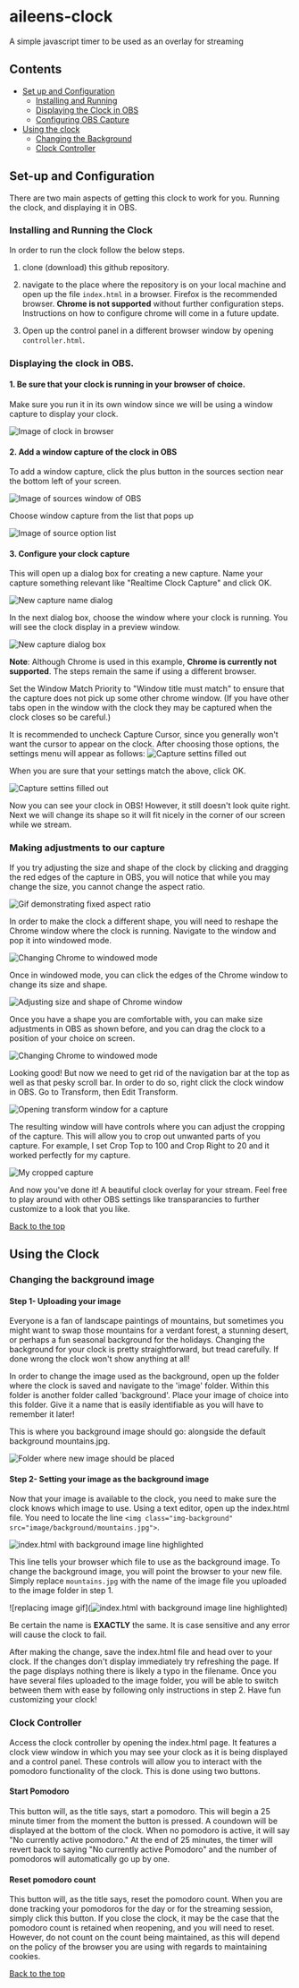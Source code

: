 # aileens-clock
 A simple javascript timer to be used as an overlay for streaming

 ## Contents

 - [Set up and Configuration](#set-up-and-configuration)
    - [Installing and Running](#installing-and-running-the-clock)
    - [Displaying the Clock in OBS](#displaying-the-clock-in-obs)
    - [Configuring OBS Capture](#making-adjustments-to-our-capture)
 - [Using the clock](#using-the-clock)
    - [Changing the Background](#changing-the-background-image)
    - [Clock Controller](#clock-controller)

## Set-up and Configuration

There are two main aspects of getting this clock to work for you. Running the clock, and displaying it in OBS.

### Installing and Running the Clock
In order to run the clock follow the below steps.

1. clone (download) this github repository.

2. navigate to the place where the repository is on your local machine and open up the file ```index.html``` in a browser. Firefox is the recommended browser. **Chrome is not supported** without further configuration steps. Instructions on how to configure chrome will come in a future update.

3. Open up the control panel in a different browser window by opening ```controller.html```. 


### Displaying the clock in OBS.

#### 1. Be sure that your clock is running in your browser of choice. 

Make sure you run it in its own window since we will be using a window capture to display your clock. 

![Image of clock in browser](image/instructions/obs_1.JPG)

#### 2. Add a window capture of the clock in OBS

To add a window capture, click the plus button in the sources section near the bottom left of your screen.

![Image of sources window of OBS](image/instructions/obs_2.JPG)

Choose window capture from the list that pops up

![Image of source option list](image/instructions/obs_3.jpg)

#### 3. Configure your clock capture

This will open up a dialog box for creating a new capture. Name your capture something relevant like "Realtime Clock Capture" and click OK.


![New capture name dialog](image/instructions/obs_4.JPG)

In the next dialog box, choose the window where your clock is running. You will see the clock display in a preview window.

![New capture dialog box](image/instructions/obs_5.JPG)

**Note**: Although Chrome is used in this example, **Chrome is currently not supported**. The steps remain the same if using a different browser. 

Set the Window Match Priority to "Window title must match" to ensure that the capture does not pick up some other chrome window. (If you have other tabs open in the window with the clock they may be captured when the clock closes so be careful.)

It is recommended to uncheck Capture Cursor, since you generally won't want the cursor to appear on the clock. After choosing those options, the settings menu will appear as follows:
![Capture settins filled out](image/instructions/obs_6.JPG)

When you are sure that your settings match the above, click OK.

![Capture settins filled out](image/instructions/obs_7.JPG)

Now you can see your clock in OBS! However, it still doesn't look quite right. Next we will change its shape so it will fit nicely in the corner of our screen while we stream.

### Making adjustments to our capture

If you try adjusting the size and shape of the clock by clicking and dragging the red edges of the capture in OBS, you will notice that while you may change the size, you cannot change the aspect ratio.

![Gif demonstrating fixed aspect ratio](https://media1.giphy.com/media/BRFE7dKp7oRRTbEfg0/giphy.gif)

In order to make the clock a different shape, you will need to reshape the Chrome window where the clock is running. Navigate to the window and pop it into windowed mode.

![Changing Chrome to windowed mode](image/instructions/obs_8.JPG)

Once in windowed mode, you can click the edges of the Chrome window to change its size and shape.

![Adjusting size and shape of Chrome window](https://media2.giphy.com/media/hlOqI51OSwbkC5ZhmB/giphy.gif)

Once you have a shape you are comfortable with, you can make size adjustments in OBS as shown before, and you can drag the clock to a position of your choice on screen. 

![Changing Chrome to windowed mode](image/instructions/obs_9.JPG)

Looking good! But now we need to get rid of the navigation bar at the top as well as that pesky scroll bar. In order to do so, right click the clock window in OBS. Go to Transform, then Edit Transform.

![Opening transform window for a capture](image/instructions/obs_10.JPG)

The resulting window will have controls where you can adjust the cropping of the capture. This will allow you to crop out unwanted parts of you capture. For example, I set Crop Top to 100 and Crop Right to 20 and it worked perfectly for my capture. 

![My cropped capture](image/instructions/obs_11.JPG)

And now you've done it! A beautiful clock overlay for your stream. Feel free to play around with other OBS settings like transparancies to further customize to a look that you like. 

[Back to the top](#aileens-clock)

## Using the Clock

### Changing the background image

#### Step 1- Uploading your image
Everyone is a fan of landscape paintings of mountains, but sometimes you might want to swap those mountains for a verdant forest, a stunning desert, or perhaps a fun seasonal background for the holidays. Changing the background for your clock is pretty straightforward, but tread carefully. If done wrong the clock won't show anything at all! 

In order to change the image used as the background, open up the folder where the clock is saved and navigate to the 'image' folder. Within this folder is another folder called 'background'. Place your image of choice into this folder. Give it a name that is easily identifiable as you will have to remember it later!

This is where you background image should go: alongside the default background mountains.jpg. 

![Folder where new image should be placed](image/instructions/background_1.JPG)


#### Step 2- Setting your image as the background image
Now that your image is available to the clock, you need to make sure the clock knows which image to use. Using a text editor, open up the index.html file. You need to locate the line  ```<img class="img-background" src="image/background/mountains.jpg">```. 

![index.html with background image line highlighted](image/instructions/background_2.JPG)

This line tells your browser which file to use as the background image. To change the background image, you will point the browser to your new file. Simply replace ```mountains.jpg``` with the name of the image file you uploaded to the image folder in step 1. 

![replacing image gif](![index.html with background image line highlighted](image/instructions/background_2.JPG))


Be certain the name is **EXACTLY** the same. It is case sensitive and any error will cause the clock to fail.

After making the change, save the index.html file and head over to your clock. If the changes don't display immediately try refreshing the page. If the page displays nothing there is likely a typo in the filename. Once you have several files uploaded to the image folder, you will be able to switch between them with ease by following only instructions in step 2. Have fun customizing your clock!

### Clock Controller
Access the clock controller by opening the index.html page. It features a clock view window in which
you may see your clock as it is being displayed and a control panel. These controls will allow you to interact with the
pomodoro functionality of the clock. This is done using two buttons.

#### Start Pomodoro

This button will, as the title says, start a pomodoro. This will begin a 25 minute timer from the moment the button is pressed. A coundown will be displayed at the bottom of the clock.
When no pomodoro is active, it will say "No currently active pomodoro." At the end of 25 minutes, the timer will revert back to saying "No currently active Pomodoro" and
the number of pomodoros will automatically go up by one. 

#### Reset pomodoro count

This button will, as the title says, reset the pomodoro count. When you are done tracking your pomodoros for the day or for the streaming session, simply click this button.
If you close the clock, it may be the case that the pomodoro count is retained when reopening, and you will need to reset. However, do not count on the count being maintained, as this
will depend on the policy of the browser you are using with regards to maintaining cookies. 

[Back to the top](#aileens-clock)